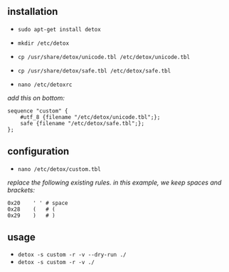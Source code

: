 ## installation

- `sudo apt-get install detox`

- `mkdir /etc/detox`

- `cp /usr/share/detox/unicode.tbl /etc/detox/unicode.tbl`
- `cp /usr/share/detox/safe.tbl /etc/detox/safe.tbl`

- `nano /etc/detoxrc`

*add this on bottom:*
```
sequence "custom" {
    #utf_8 {filename "/etc/detox/unicode.tbl";};
    safe {filename "/etc/detox/safe.tbl";};
};
```

## configuration

- `nano /etc/detox/custom.tbl`

*replace the following existing rules. in this example, we keep spaces and brackets:*

```
0x20	' '	# space
0x28	(	# (
0x29	)	# )
```

## usage

- `detox -s custom -r -v --dry-run ./`
- `detox -s custom -r -v ./`
